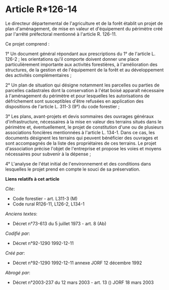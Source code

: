 # Article R*126-14

Le directeur départemental de l'agriculture et de la forêt établit un projet de plan d'aménagement, de mise en valeur et
d'équipement du périmètre créé par l'arrêté préfectoral mentionné à l'article R. 126-11.

Ce projet comprend :

1° Un document général répondant aux prescriptions du 1° de l'article L. 126-2 ; les orientations qu'il comporte doivent
donner une place particulièrement importante aux activités forestières, à l'amélioration des structures, de la gestion et de
l'équipement de la forêt et au développement des activités complémentaires ;

2° Un plan de situation qui désigne notamment les parcelles ou parties de parcelles cadastrales dont la conservation à l'état
boisé apparaît nécessaire à l'aménagement du périmètre et pour lesquelles les autorisations de défrichement sont susceptibles
d'être refusées en application des dispositions de l'article L. 311-3 (9°) du code forestier ;

3° Les plans, avant-projets et devis sommaires des ouvrages généraux d'infrastructure, nécessaires à la mise en valeur des
terrains situés dans le périmètre et, éventuellement, le projet de constitution d'une ou de plusieurs associations foncières
mentionnées à l'article L. 134-1. Dans ce cas, les documents désignent les terrains qui peuvent bénéficier des ouvrages et
sont accompagnés de la liste des propriétaires de ces terrains. Le projet d'association précise l'objet de l'entreprise et
propose les voies et moyens nécessaires pour subvenir à la dépense ;

4° L'analyse de l'état initial de l'environnement et des conditions dans lesquelles le projet prend en compte le souci de sa
préservation.

**Liens relatifs à cet article**

_Cite_:

  - Code forestier - art. L311-3 (M)
  - Code rural R126-11, L126-2, L134-1

_Anciens textes_:

  - Décret n°73-613 du 5 juillet 1973 - art. 8 (Ab)

_Codifié par_:

  - Décret n°92-1290 1992-12-11

_Créé par_:

  - Décret n°92-1290 1992-12-11 annexe JORF 12 décembre 1992

_Abrogé par_:

  - Décret n°2003-237 du 12 mars 2003 - art. 13 () JORF 18 mars 2003
